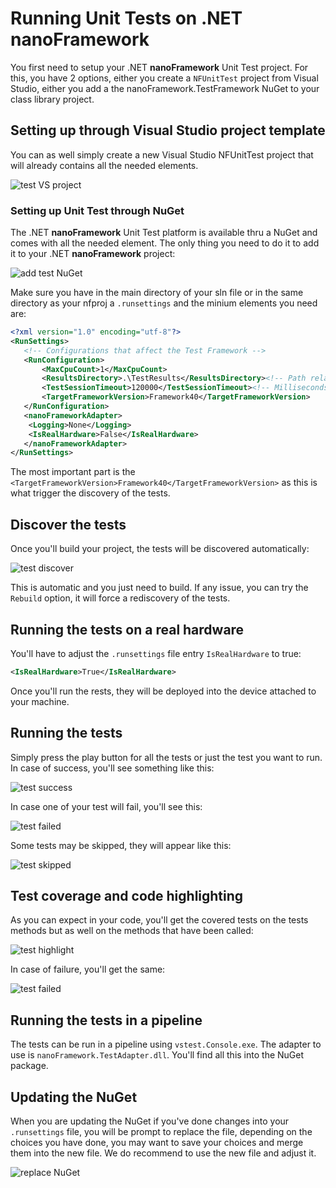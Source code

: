 # Running Unit Tests on .NET **nanoFramework**

You first need to setup your .NET **nanoFramework** Unit Test project. For this, you have 2 options, either you create a `NFUnitTest` project from Visual Studio, either you add a the nanoFramework.TestFramework NuGet to your class library project.

## Setting up through Visual Studio project template

You can as well simply create a new Visual Studio NFUnitTest project that will already contains all the needed elements.

![test VS project](../../../images/test-project-template.png)

### Setting up Unit Test through NuGet

The .NET **nanoFramework** Unit Test platform is available thru a NuGet and comes with all the needed element. The only thing you need to do it to add it to your .NET **nanoFramework** project:

![add test NuGet](../../../images/test-nuget-test-framework.jpg)

Make sure you have in the main directory of your sln file or in the same directory as your nfproj a `.runsettings` and the minium elements you need are:

```xml
<?xml version="1.0" encoding="utf-8"?>
<RunSettings>
   <!-- Configurations that affect the Test Framework -->
   <RunConfiguration>
       <MaxCpuCount>1</MaxCpuCount>
       <ResultsDirectory>.\TestResults</ResultsDirectory><!-- Path relative to solution directory -->
       <TestSessionTimeout>120000</TestSessionTimeout><!-- Milliseconds -->
       <TargetFrameworkVersion>Framework40</TargetFrameworkVersion>
   </RunConfiguration>
   <nanoFrameworkAdapter>
    <Logging>None</Logging>
    <IsRealHardware>False</IsRealHardware>
   </nanoFrameworkAdapter>
</RunSettings>
```

The most important part is the `<TargetFrameworkVersion>Framework40</TargetFrameworkVersion>` as this is what trigger the discovery of the tests.

## Discover the tests

Once you'll build your project, the tests will be discovered automatically:

![test discover](../../../images/test-discovered.jpg)

This is automatic and you just need to build. If any issue, you can try the `Rebuild` option, it will force a rediscovery of the tests.

## Running the tests on a real hardware

You'll have to adjust the `.runsettings` file entry `IsRealHardware` to true:

```xml
<IsRealHardware>True</IsRealHardware>
```

Once you'll run the rests, they will be deployed into the device attached to your machine.

## Running the tests

Simply press the play button for all the tests or just the test you want to run. In case of success, you'll see something like this:

![test success](../../../images/test-success.jpg)

In case one of your test will fail, you'll see this:

![test failed](../../../images/test-failed.jpg)

Some tests may be skipped, they will appear like this:

![test skipped](../../../images/test-skipped.jpg)

## Test coverage and code highlighting

As you can expect in your code, you'll get the covered tests on the tests methods but as well on the methods that have been called:

![test highlight](../../../images/test-code-highlight.jpg)

In case of failure, you'll get the same:

![test failed](../../../images/test-integration-vs-failed.jpg)

## Running the tests in a pipeline

The tests can be run in a pipeline using `vstest.Console.exe`. The adapter to use is `nanoFramework.TestAdapter.dll`. You'll find all this into the NuGet package.

## Updating the NuGet

When you are updating the NuGet if you've done changes into your `.runsettings` file, you will be prompt to replace the file, depending on the choices you have done, you may want to save your choices and merge them into the new file. We do recommend to use the new file and adjust it.

![replace NuGet](../../../images/test-replace-runsettings.jpg)
